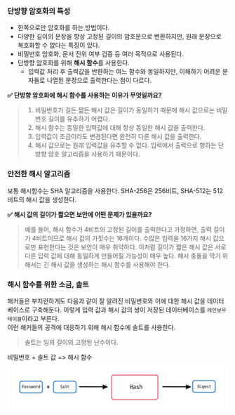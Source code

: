 ### 단방향 암호화의 특성
- 한쪽으로만 암호화를 하는 방법이다.
- 다양한 길이의 문장을 항상 고정된 길이의 암호문으로 변환하지만, 원래 문장으로 복호화할 수 없다는 특징이 있다.
- 비밀번호 암호화, 문서 진위 여부 검증 등 여러 목적으로 사용된다.
- 단방향 암호화를 위해 **해시 함수**를 사용한다.
  - 입력값 처리 후 출력값을 반환하는 여느 함수와 동일하지만, 이해하기 어려운 문자들로 나열된 문장으로 출력한다는 점이 다르다.

**✅ 단방향 암호화에 해시 함수를 사용하는 이유가 무엇일까요?**
> 1. 비밀번호가 길든 짧든 해시 값은 길이가 동일하기 때문에 해시 값으로는 비밀번호 길이를 유추하기 어렵다. 
> 2. 해시 함수는 동일한 입력값에 대해 항상 동일한 해시 값을 출력한다.
> 3. 입력값이 조금이라도 변경된다면 완전히 다른 해시 값을 출력한다. 
> 4. 해시 값으로는 원래 입력값을 유추할 수 없다. 입력에서 출력으로 향하는 단방향 암호 알고리즘을 사용하기 때문이다.

### 안전한 해시 알고리즘
보통 해시함수는 SHA 알고리즘을 사용한다. SHA-256은 256비트, SHA-512는 512비트의 해시 값을 생성한다. 

**✅ 해시 값의 길이가 짧으면 보안에 어떤 문제가 있을까요?**
> 예를 들어, 해시 함수가 4비트의 고정된 길이를 출력한다고 가정하면, 출력 길이가 4비트이므로 해시 값의 가짓수는 16개이다. 수많은 입력을 16가지 해시 값으로만 표현한다는 것은 보안이 매우 취약하다. 이처럼 길이가 짧은 해시 값은 서로 다른 입력 값에 대해 동일하게 만들어질 가능성이 매우 높다. 해시 충돌을 막기 위해서는 긴 해시 값을 생성하는 해시 함수를 사용해야 한다.

### 해시 함수를 위한 소금, 솔트
해커들은 부지런하게도 다음과 같이 잘 알려진 비밀번호와 이에 대한 해시 값을 데이터베이스로 구축해둔다. 이렇게 입력 값과 해시 값의 쌍이 저장된 데이터베이스를 `레인보우 테이블`이라고 부른다.  
이런 해커들의 공격에 대응하기 위해 해시 함수에 솔트를 사용한다.
> 솔트는 임의 길이의 고정된 난수이다.

비밀번호 + 솔트 값 => 해시 함수
![img.png](img.png)